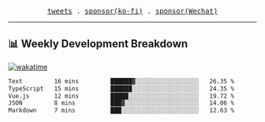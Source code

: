 <p align="center">
  <samp>
    <a href="https://twitter.com/everfu8">tweets</a> .
    <a href="https://ko-fi.com/everfu">sponsor(ko-fi)</a> . 
    <a href="https://s3.qjqq.cn/47/663742bac8e52.webp!color">sponsor(Wechat)</a>
  </samp>
</p>

---

## 📊 Weekly Development Breakdown

[![wakatime](https://wakatime.com/badge/user/0fcef314-a9cd-4509-9880-5cdb2158a775.svg)](https://wakatime.com/@0fcef314-a9cd-4509-9880-5cdb2158a775)

<!--START_SECTION:waka-->

```txt
Text         16 mins         ██████▓░░░░░░░░░░░░░░░░░░   26.35 %
TypeScript   15 mins         ██████░░░░░░░░░░░░░░░░░░░   24.35 %
Vue.js       12 mins         █████░░░░░░░░░░░░░░░░░░░░   19.72 %
JSON         8 mins          ███▓░░░░░░░░░░░░░░░░░░░░░   14.06 %
Markdown     7 mins          ███░░░░░░░░░░░░░░░░░░░░░░   12.63 %
```

<!--END_SECTION:waka-->